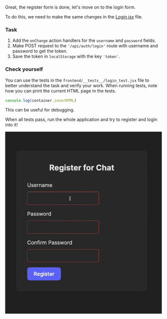Great, the register form is done, let's move on to the login form.

To do this, we need to make the same changes in the [_Login.jsx_][Login] file.

### Task
1. Add the `onChange` action handlers for the `username` and `password` fields.
2. Make POST request to the `'/api/auth/login'` route with username and password to get the token.
3. Save the token in `localStorage` with the key `'token'`.


### Check yourself
You can use the tests in the `frontend/__tests__/login_test.jsx` file to better understand the task and verify your work.
When running tests, note how you can print the current HTML page in the tests. 

```jsx
console.log(container.innerHTML)
```

This can be useful for debugging.

When all tests pass, run the whole application and try to register and login into it!

<div style="text-align: center; max-width: 600px; margin: 0 auto;">
<img src="images/login.gif" alt="Login">
</div>

[Login]: course://Frontend/BackendConnection/login_form/frontend/src/pages/Login.jsx
